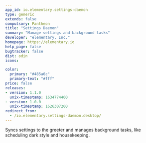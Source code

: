 ```yaml
---
app_id: io.elementary.settings-daemon
type: generic
extends: false
compulsory: Pantheon
title: "Settings Daemon"
summary: "Manage settings and background tasks"
developer: "elementary, Inc."
homepage: https://elementary.io
help_page: false
bugtracker: false
dist: odin
icons:

color:
  primary: "#485a6c"
  primary-text: "#fff"
price: false
releases:
- version: 1.1.0
  unix-timestamp: 1634774400
- version: 1.0.0
  unix-timestamp: 1626307200
redirect_from:
  - /io.elementary.settings-daemon.desktop/
---
```


<p>Syncs settings to the greeter and manages background tasks, like scheduling dark style and housekeeping.</p>